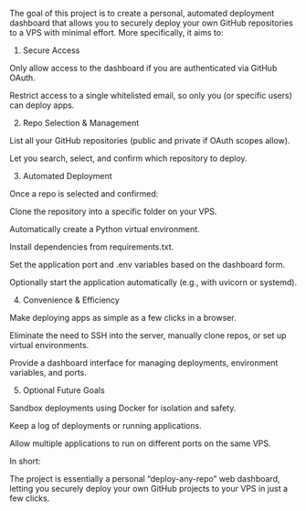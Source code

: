 The goal of this project is to create a personal, automated deployment dashboard that allows you to securely deploy your own GitHub repositories to a VPS with minimal effort. More specifically, it aims to:

1. Secure Access

Only allow access to the dashboard if you are authenticated via GitHub OAuth.

Restrict access to a single whitelisted email, so only you (or specific users) can deploy apps.

2. Repo Selection & Management

List all your GitHub repositories (public and private if OAuth scopes allow).

Let you search, select, and confirm which repository to deploy.

3. Automated Deployment

Once a repo is selected and confirmed:

Clone the repository into a specific folder on your VPS.

Automatically create a Python virtual environment.

Install dependencies from requirements.txt.

Set the application port and .env variables based on the dashboard form.

Optionally start the application automatically (e.g., with uvicorn or systemd).

4. Convenience & Efficiency

Make deploying apps as simple as a few clicks in a browser.

Eliminate the need to SSH into the server, manually clone repos, or set up virtual environments.

Provide a dashboard interface for managing deployments, environment variables, and ports.

5. Optional Future Goals

Sandbox deployments using Docker for isolation and safety.

Keep a log of deployments or running applications.

Allow multiple applications to run on different ports on the same VPS.

In short:

The project is essentially a personal “deploy-any-repo” web dashboard, letting you securely deploy your own GitHub projects to your VPS in just a few clicks.